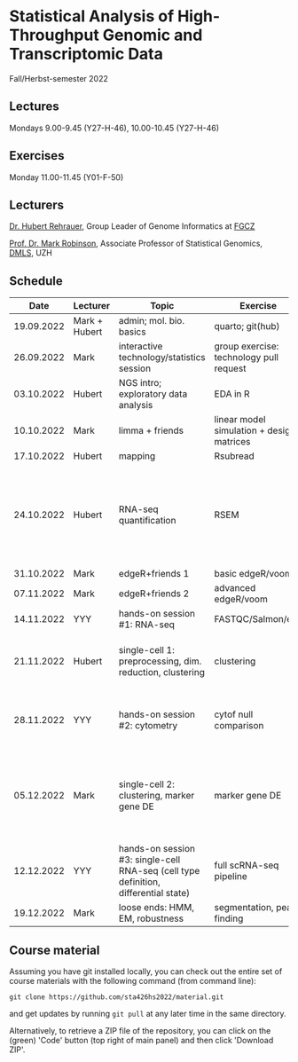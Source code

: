 # Statistical Analysis of High-Throughput Genomic and Transcriptomic Data
Fall/Herbst-semester 2022

## Lectures
Mondays 9.00-9.45 (Y27-H-46), 10.00-10.45 (Y27-H-46)

## Exercises
Monday 11.00-11.45 (Y01-F-50)

## Lecturers

[Dr. Hubert Rehrauer](http://www.fgcz.ch/the-center/people/rehrauer.html), Group Leader of Genome Informatics at [FGCZ](http://www.fgcz.ch/)  

[Prof. Dr. Mark Robinson](https://robinsonlabuzh.github.io/), Associate Professor of Statistical Genomics, [DMLS](https://www.mls.uzh.ch/en.html), UZH  

## Schedule

| Date  | Lecturer | Topic | Exercise | JC1 | JC2 |
| --- | --- | --- | --- | --- | --- |
| 19.09.2022  | Mark + Hubert  | admin; mol. bio. basics | quarto; git(hub) | | |
| 26.09.2022  | Mark | interactive technology/statistics session  | group exercise: technology pull request | | |
| 03.10.2022  | Hubert | NGS intro; exploratory data analysis | EDA in R | | |
| 10.10.2022  | Mark | limma + friends | linear model simulation + design matrices | | |
| 17.10.2022  | Hubert | mapping  | Rsubread | | |
| 24.10.2022  | Hubert | RNA-seq quantification | RSEM  | [Capturing Heterogeneity in Gene Expression Studies by Surrogate Variable Analysis](https://journals.plos.org/plosgenetics/article?id=10.1371/journal.pgen.0030161) JK DW | X |
| 31.10.2022  | Mark | edgeR+friends 1 | basic edgeR/voom | X  | X |
| 07.11.2022  | Mark | edgeR+friends 2 | advanced edgeR/voom | X | X |
| 14.11.2022  | YYY | hands-on session #1: RNA-seq  | FASTQC/Salmon/etc. | X | X |
| 21.11.2022  | Hubert | single-cell 1: preprocessing, dim. reduction, clustering | clustering | X | [Comparison of Transformations for Single-Cell RNA-Seq Data](https://www.biorxiv.org/content/10.1101/2021.06.24.449781v3.full.pdf) (GA, RE)|
| 28.11.2022 | YYY | hands-on session #2: cytometry | cytof null comparison | [Integrated analysis of multimodal single-cell data](https://www.sciencedirect.com/science/article/pii/S0092867421005833) (ME, FR) | X |
| 05.12.2022  | Mark | single-cell 2: clustering, marker gene DE  | marker gene DE | [Differential abundance testing on single-cell data using k-nearest neighbor graphs](https://www.nature.com/articles/s41587-021-01033-z) (DK) | X
| 12.12.2022  | YYY | hands-on session #3: single-cell RNA-seq (cell type definition, differential state)  | full scRNA-seq pipeline | X | X |
| 19.12.2022  | Mark | loose ends: HMM, EM, robustness   | segmentation, peak finding | X | X |
 

## Course material

Assuming you have git installed locally, you can check out the entire set of course materials with the following command (from command line):
```
git clone https://github.com/sta426hs2022/material.git
```  
and get updates by running `git pull` at any later time in the same directory.

Alternatively, to retrieve a ZIP file of the repository, you can click on the (green) 'Code' button (top right of main panel) and then click 'Download ZIP'.
